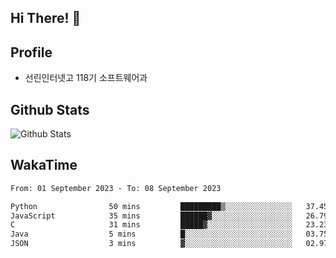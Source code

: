 ## Hi There! 👋

## Profile

-   선린인터넷고 118기 소프트웨어과

## Github Stats

![Github Stats](https://github-readme-stats.vercel.app/api/top-langs/?username=NY0510&theme=tokyonight&hide_border=true&layout=compact)

## WakaTime

<!--START_SECTION:waka-->

```txt
From: 01 September 2023 - To: 08 September 2023

Python                50 mins         █████████▒░░░░░░░░░░░░░░░   37.45 %
JavaScript            35 mins         ██████▓░░░░░░░░░░░░░░░░░░   26.79 %
C                     31 mins         █████▓░░░░░░░░░░░░░░░░░░░   23.23 %
Java                  5 mins          █░░░░░░░░░░░░░░░░░░░░░░░░   03.75 %
JSON                  3 mins          ▓░░░░░░░░░░░░░░░░░░░░░░░░   02.97 %
```

<!--END_SECTION:waka-->
